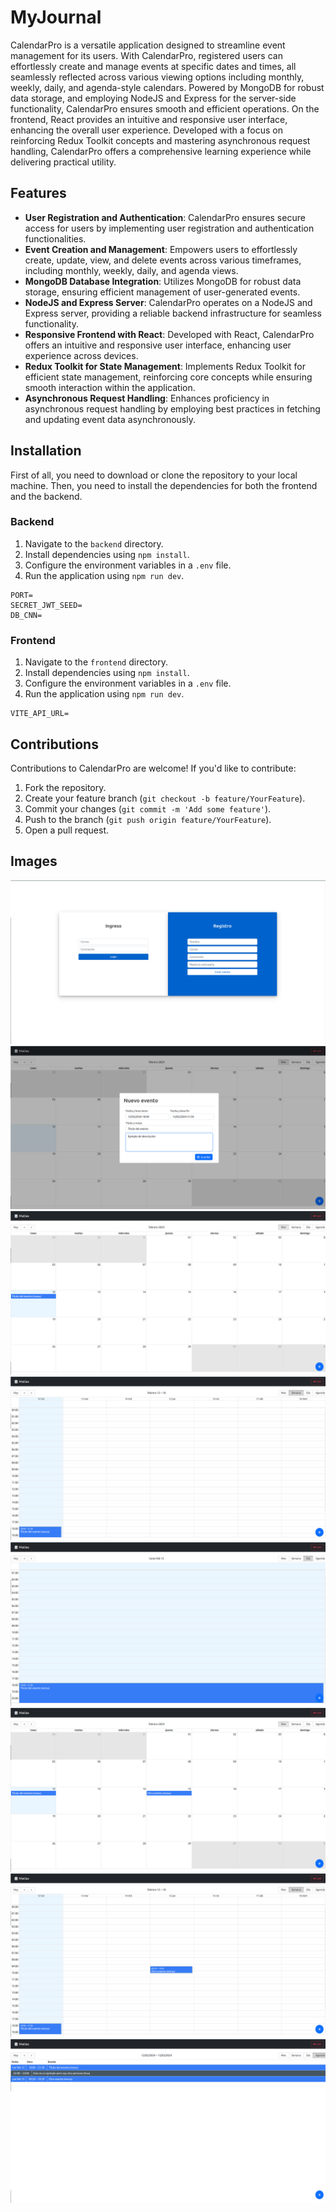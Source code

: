 # MyJournal

CalendarPro is a versatile application designed to streamline event management for its users. With CalendarPro, registered users can effortlessly create and manage events at specific dates and times, all seamlessly reflected across various viewing options including monthly, weekly, daily, and agenda-style calendars. Powered by MongoDB for robust data storage, and employing NodeJS and Express for the server-side functionality, CalendarPro ensures smooth and efficient operations. On the frontend, React provides an intuitive and responsive user interface, enhancing the overall user experience. Developed with a focus on reinforcing Redux Toolkit concepts and mastering asynchronous request handling, CalendarPro offers a comprehensive learning experience while delivering practical utility.

## Features

- **User Registration and Authentication**: CalendarPro ensures secure access for users by implementing user registration and authentication functionalities.
- **Event Creation and Management**: Empowers users to effortlessly create, update, view, and delete events across various timeframes, including monthly, weekly, daily, and agenda views.
- **MongoDB Database Integration**: Utilizes MongoDB for robust data storage, ensuring efficient management of user-generated events.
- **NodeJS and Express Server**: CalendarPro operates on a NodeJS and Express server, providing a reliable backend infrastructure for seamless functionality.
- **Responsive Frontend with React**: Developed with React, CalendarPro offers an intuitive and responsive user interface, enhancing user experience across devices.
- **Redux Toolkit for State Management**: Implements Redux Toolkit for efficient state management, reinforcing core concepts while ensuring smooth interaction within the application.
- **Asynchronous Request Handling**: Enhances proficiency in asynchronous request handling by employing best practices in fetching and updating event data asynchronously.

## Installation

First of all, you need to download or clone the repository to your local machine. Then, you need to install the dependencies for both the frontend and the backend.

### Backend

1. Navigate to the `backend` directory.
2. Install dependencies using `npm install`.
3. Configure the environment variables in a `.env` file.
4. Run the application using `npm run dev`.

``` shell
PORT=
SECRET_JWT_SEED=
DB_CNN=
```

### Frontend

1. Navigate to the `frontend` directory.
2. Install dependencies using `npm install`.
3. Configure the environment variables in a `.env` file.
4. Run the application using `npm run dev`.

``` shell
VITE_API_URL=
```

## Contributions

Contributions to CalendarPro are welcome! If you'd like to contribute:

1. Fork the repository.
2. Create your feature branch (`git checkout -b feature/YourFeature`).
3. Commit your changes (`git commit -m 'Add some feature'`).
4. Push to the branch (`git push origin feature/YourFeature`).
5. Open a pull request.

## Images

![Image](public/img/img_1.png)
![Image](public/img/img_2.png)
![Image](public/img/img_3.png)
![Image](public/img/img_4.png)
![Image](public/img/img_5.png)
![Image](public/img/img_6.png)
![Image](public/img/img_7.png)
![Image](public/img/img_8.png)